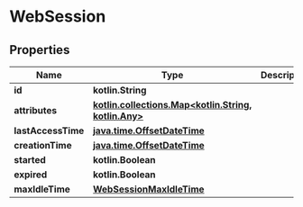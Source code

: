 
# WebSession

## Properties
Name | Type | Description | Notes
------------ | ------------- | ------------- | -------------
**id** | **kotlin.String** |  |  [optional]
**attributes** | [**kotlin.collections.Map&lt;kotlin.String, kotlin.Any&gt;**](kotlin.Any.md) |  |  [optional]
**lastAccessTime** | [**java.time.OffsetDateTime**](java.time.OffsetDateTime.md) |  |  [optional]
**creationTime** | [**java.time.OffsetDateTime**](java.time.OffsetDateTime.md) |  |  [optional]
**started** | **kotlin.Boolean** |  |  [optional]
**expired** | **kotlin.Boolean** |  |  [optional]
**maxIdleTime** | [**WebSessionMaxIdleTime**](WebSessionMaxIdleTime.md) |  |  [optional]



